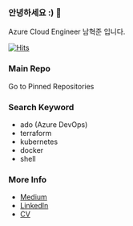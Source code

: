 ### 안녕하세요 :) 👋
Azure Cloud Engineer 남혁준 입니다. <br>

[![Hits](https://hits.seeyoufarm.com/api/count/incr/badge.svg?url=https%3A%2F%2Fgithub.com%2Fnamhj94&count_bg=%2379C83D&title_bg=%23555555&icon=github.svg&icon_color=%23E7E7E7&title=hits&edge_flat=false)](https://hits.seeyoufarm.com)

### Main Repo
Go to Pinned Repositories

### Search Keyword
- ado (Azure DevOps)
- terraform
- kubernetes
- docker
- shell

### More Info
- [Medium](https://medium.com/@hyukjuner)
- [LinkedIn](https://www.linkedin.com/in/hyukjun/)
- [CV](https://hyukjuns.github.io/)
